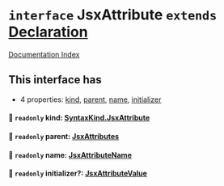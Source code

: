 # `interface` JsxAttribute `extends` [Declaration](../interface.Declaration/README.md)

[Documentation Index](../README.md)

## This interface has

- 4 properties:
[kind](#-readonly-kind-syntaxkindjsxattribute),
[parent](#-readonly-parent-jsxattributes),
[name](#-readonly-name-jsxattributename),
[initializer](#-readonly-initializer-jsxattributevalue)


#### 📄 `readonly` kind: [SyntaxKind.JsxAttribute](../enum.SyntaxKind/README.md#jsxattribute--291)



#### 📄 `readonly` parent: [JsxAttributes](../interface.JsxAttributes/README.md)



#### 📄 `readonly` name: [JsxAttributeName](../type.JsxAttributeName/README.md)



#### 📄 `readonly` initializer?: [JsxAttributeValue](../type.JsxAttributeValue/README.md)




